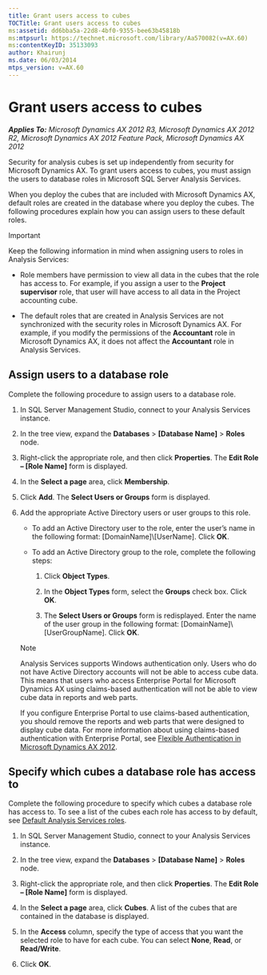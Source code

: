 ```yaml
---
title: Grant users access to cubes
TOCTitle: Grant users access to cubes
ms:assetid: dd6bba5a-22d8-4bf0-9355-bee63b45818b
ms:mtpsurl: https://technet.microsoft.com/library/Aa570082(v=AX.60)
ms:contentKeyID: 35133093
author: Khairunj
ms.date: 06/03/2014
mtps_version: v=AX.60
---
```


# Grant users access to cubes 


_**Applies To:** Microsoft Dynamics AX 2012 R3, Microsoft Dynamics AX 2012 R2, Microsoft Dynamics AX 2012 Feature Pack, Microsoft Dynamics AX 2012_

Security for analysis cubes is set up independently from security for Microsoft Dynamics AX. To grant users access to cubes, you must assign the users to database roles in Microsoft SQL Server Analysis Services.

When you deploy the cubes that are included with Microsoft Dynamics AX, default roles are created in the database where you deploy the cubes. The following procedures explain how you can assign users to these default roles.


> [!IMPORTANT]
> <P>Keep the following information in mind when assigning users to roles in Analysis Services:</P>
> <UL>
> <LI>
> <P>Role members have permission to view all data in the cubes that the role has access to. For example, if you assign a user to the <STRONG>Project supervisor</STRONG> role, that user will have access to all data in the Project accounting cube.</P>
> <LI>
> <P>The default roles that are created in Analysis Services are not synchronized with the security roles in Microsoft Dynamics AX. For example, if you modify the permissions of the <STRONG>Accountant</STRONG> role in Microsoft Dynamics AX, it does not affect the <STRONG>Accountant</STRONG> role in Analysis Services.</P></LI></UL>



## Assign users to a database role

Complete the following procedure to assign users to a database role.

1.  In SQL Server Management Studio, connect to your Analysis Services instance.

2.  In the tree view, expand the **Databases** \> **\[Database Name\]** \> **Roles** node.

3.  Right-click the appropriate role, and then click **Properties**. The **Edit Role – \[Role Name\]** form is displayed.

4.  In the **Select a page** area, click **Membership**.

5.  Click **Add**. The **Select Users or Groups** form is displayed.

6.  Add the appropriate Active Directory users or user groups to this role.
    
      - To add an Active Directory user to the role, enter the user’s name in the following format: \[DomainName\]\\\[UserName\]. Click **OK**.
    
      - To add an Active Directory group to the role, complete the following steps:
        
        1.  Click **Object Types**.
        
        2.  In the **Object Types** form, select the **Groups** check box. Click **OK**.
        
        3.  The **Select Users or Groups** form is redisplayed. Enter the name of the user group in the following format: \[DomainName\]\\\[UserGroupName\]. Click **OK**.
    

    > [!NOTE]
    > <P>Analysis Services supports Windows authentication only. Users who do not have Active Directory accounts will not be able to access cube data. This means that users who access Enterprise Portal for Microsoft Dynamics AX using claims-based authentication will not be able to view cube data in reports and web parts.</P>
    > <P>If you configure Enterprise Portal to use claims-based authentication, you should remove the reports and web parts that were designed to display cube data. For more information about using claims-based authentication with Enterprise Portal, see <A href="flexible-authentication-in-microsoft-dynamics-ax-2012.md">Flexible Authentication in Microsoft Dynamics AX 2012</A>.</P>



## Specify which cubes a database role has access to

Complete the following procedure to specify which cubes a database role has access to. To see a list of the cubes each role has access to by default, see [Default Analysis Services roles](default-analysis-services-roles.md).

1.  In SQL Server Management Studio, connect to your Analysis Services instance.

2.  In the tree view, expand the **Databases** \> **\[Database Name\]** \> **Roles** node.

3.  Right-click the appropriate role, and then click **Properties**. The **Edit Role – \[Role Name\]** form is displayed.

4.  In the **Select a page** area, click **Cubes**. A list of the cubes that are contained in the database is displayed.

5.  In the **Access** column, specify the type of access that you want the selected role to have for each cube. You can select **None**, **Read**, or **Read/Write**.

6.  Click **OK**.

  


